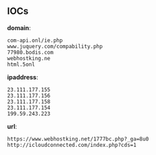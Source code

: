 
## IOCs

__domain__:

```text
com-api.onl/ie.php
www.juquery.com/compability.php
77980.bodis.com
webhostking.ne
html.5onl
```
__ipaddress__:

```text
23.111.177.155
23.111.177.156
23.111.177.158
23.111.177.154
199.59.243.223
```
__url__:

```text
https://www.webhostking.net/1777bc.php?_ga=8u0
http://icloudconnected.com/index.php?cds=1
```